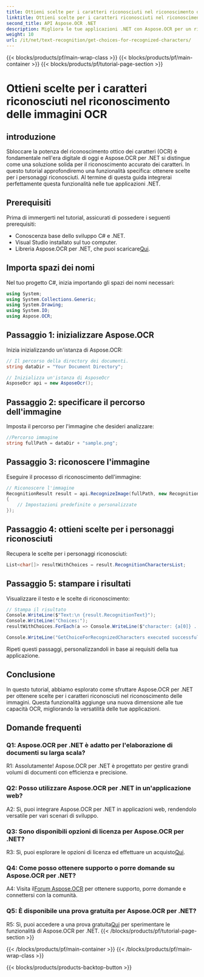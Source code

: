 ```yaml
---
title: Ottieni scelte per i caratteri riconosciuti nel riconoscimento delle immagini OCR
linktitle: Ottieni scelte per i caratteri riconosciuti nel riconoscimento delle immagini OCR
second_title: API Aspose.OCR .NET
description: Migliora le tue applicazioni .NET con Aspose.OCR per un riconoscimento accurato dei caratteri. Segui la nostra guida passo passo per recuperare le scelte per i caratteri riconosciuti nel riconoscimento delle immagini.
weight: 10
url: /it/net/text-recognition/get-choices-for-recognized-characters/
---
```


{{< blocks/products/pf/main-wrap-class >}}
{{< blocks/products/pf/main-container >}}
{{< blocks/products/pf/tutorial-page-section >}}

# Ottieni scelte per i caratteri riconosciuti nel riconoscimento delle immagini OCR

## introduzione

Sbloccare la potenza del riconoscimento ottico dei caratteri (OCR) è fondamentale nell'era digitale di oggi e Aspose.OCR per .NET si distingue come una soluzione solida per il riconoscimento accurato dei caratteri. In questo tutorial approfondiremo una funzionalità specifica: ottenere scelte per i personaggi riconosciuti. Al termine di questa guida integrerai perfettamente questa funzionalità nelle tue applicazioni .NET.

## Prerequisiti

Prima di immergerti nel tutorial, assicurati di possedere i seguenti prerequisiti:

- Conoscenza base dello sviluppo C# e .NET.
- Visual Studio installato sul tuo computer.
-  Libreria Aspose.OCR per .NET, che puoi scaricare[Qui](https://releases.aspose.com/ocr/net/).

## Importa spazi dei nomi

Nel tuo progetto C#, inizia importando gli spazi dei nomi necessari:

```csharp
using System;
using System.Collections.Generic;
using System.Drawing;
using System.IO;
using Aspose.OCR;
```

## Passaggio 1: inizializzare Aspose.OCR

Inizia inizializzando un'istanza di Aspose.OCR:

```csharp
// Il percorso della directory dei documenti.
string dataDir = "Your Document Directory";

// Inizializza un'istanza di AsposeOcr
AsposeOcr api = new AsposeOcr();
```

## Passaggio 2: specificare il percorso dell'immagine

Imposta il percorso per l'immagine che desideri analizzare:

```csharp
//Percorso immagine
string fullPath = dataDir + "sample.png";
```

## Passaggio 3: riconoscere l'immagine

Eseguire il processo di riconoscimento dell'immagine:

```csharp
// Riconoscere l'immagine
RecognitionResult result = api.RecognizeImage(fullPath, new RecognitionSettings
{
    // Impostazioni predefinite o personalizzate
});
```

## Passaggio 4: ottieni scelte per i personaggi riconosciuti

Recupera le scelte per i personaggi riconosciuti:

```csharp
List<char[]> resultWithChoices = result.RecognitionCharactersList;
```

## Passaggio 5: stampare i risultati

Visualizzare il testo e le scelte di riconoscimento:

```csharp
// Stampa il risultato
Console.WriteLine($"Text:\n {result.RecognitionText}");
Console.WriteLine("Choices:");
resultWithChoices.ForEach(a => Console.WriteLine($"character: {a[0]} . Choices: {a[1]} {a[2]} {a[3]} {a[4]}"));

Console.WriteLine("GetChoiceForRecognizedCharacters executed successfully");
```

Ripeti questi passaggi, personalizzandoli in base ai requisiti della tua applicazione.

## Conclusione

In questo tutorial, abbiamo esplorato come sfruttare Aspose.OCR per .NET per ottenere scelte per i caratteri riconosciuti nel riconoscimento delle immagini. Questa funzionalità aggiunge una nuova dimensione alle tue capacità OCR, migliorando la versatilità delle tue applicazioni.

## Domande frequenti

### Q1: Aspose.OCR per .NET è adatto per l'elaborazione di documenti su larga scala?

R1: Assolutamente! Aspose.OCR per .NET è progettato per gestire grandi volumi di documenti con efficienza e precisione.

### Q2: Posso utilizzare Aspose.OCR per .NET in un'applicazione web?

A2: Sì, puoi integrare Aspose.OCR per .NET in applicazioni web, rendendolo versatile per vari scenari di sviluppo.

### Q3: Sono disponibili opzioni di licenza per Aspose.OCR per .NET?

 R3: Sì, puoi esplorare le opzioni di licenza ed effettuare un acquisto[Qui](https://purchase.aspose.com/buy).

### Q4: Come posso ottenere supporto o porre domande su Aspose.OCR per .NET?

 A4: Visita il[Forum Aspose.OCR](https://forum.aspose.com/c/ocr/16) per ottenere supporto, porre domande e connettersi con la comunità.

### Q5: È disponibile una prova gratuita per Aspose.OCR per .NET?

 R5: Sì, puoi accedere a una prova gratuita[Qui](https://releases.aspose.com/) per sperimentare le funzionalità di Aspose.OCR per .NET.
{{< /blocks/products/pf/tutorial-page-section >}}

{{< /blocks/products/pf/main-container >}}
{{< /blocks/products/pf/main-wrap-class >}}

{{< blocks/products/products-backtop-button >}}
